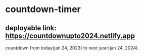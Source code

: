 # countdown-timer

## deployable link: https://countdownupto2024.netlify.app
countdown from today(jan 24, 2023) to next year(jan 24, 2024).
